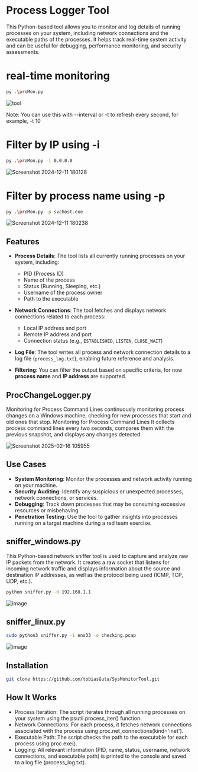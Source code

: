 # Process Logger Tool

This Python-based tool allows you to monitor and log details of running processes on your system, including network connections and the executable paths of the processes. It helps track real-time system activity and can be useful for debugging, performance monitoring, and security assessments.

# real-time monitoring

```bash
py .\proMon.py
```
![tool](https://github.com/user-attachments/assets/41853a49-0c0e-4f70-9c46-90b6ffd03845)

Note: You can use this with --interval or -t to refresh every second, for example, -t 10

# Filter by IP using -i
```bash
py .\proMon.py -i 0.0.0.0
```
![Screenshot 2024-12-11 180128](https://github.com/user-attachments/assets/e91bea9f-0c09-4018-ab6b-eda9c8549116)

# Filter by process name using -p
```bash
py .\proMon.py -p svchost.exe
```
![Screenshot 2024-12-11 180238](https://github.com/user-attachments/assets/4644d996-edd6-437f-93fd-5c425656cb5a)

## Features

- **Process Details**: The tool lists all currently running processes on your system, including:
  - PID (Process ID)
  - Name of the process
  - Status (Running, Sleeping, etc.)
  - Username of the process owner
  - Path to the executable

- **Network Connections**: The tool fetches and displays network connections related to each process:
  - Local IP address and port
  - Remote IP address and port
  - Connection status (e.g., `ESTABLISHED`, `LISTEN`, `CLOSE_WAIT`)

- **Log File**: The tool writes all process and network connection details to a log file (`process_log.txt`), enabling future reference and analysis.

- **Filtering**: You can filter the output based on specific criteria, for now **process name** and **IP address** are supported.

## ProcChangeLogger.py
Monitoring for Process Command Lines
continuously monitoring process changes on a Windows machine, checking for new processes that start and old ones that stop. Monitoring for Process Command Lines
It collects process command lines every two seconds, compares them with the previous snapshot, and displays any changes detected.

![Screenshot 2025-02-16 105955](https://github.com/user-attachments/assets/fa58c7dd-8a7c-4abf-92a6-e1fba3be28e1)

## Use Cases

- **System Monitoring**: Monitor the processes and network activity running on your machine.
- **Security Auditing**: Identify any suspicious or unexpected processes, network connections, or services.
- **Debugging**: Track down processes that may be consuming excessive resources or misbehaving.
- **Penetration Testing**: Use the tool to gather insights into processes running on a target machine during a red team exercise.

## sniffer_windows.py

This Python-based network sniffer tool is used to capture and analyze raw IP packets from the network. It creates a raw socket that listens for incoming network traffic and displays information about the source and destination IP addresses, as well as the protocol being used (ICMP, TCP, UDP, etc.).

```bash
python sniffer.py -H 192.168.1.1
```

![image](https://github.com/user-attachments/assets/9173bd7c-5e25-417b-aa83-613839323ab9)

## sniffer_linux.py

```bash
sudo python3 sniffer.py -i ens33 -o checking.pcap
```

![image](https://github.com/user-attachments/assets/b2625c4b-c3aa-4d8e-8033-d48126e13b6a)


## Installation

```bash
git clone https://github.com/tobiasGuta/SysMonitorTool.git
```




## How It Works
- Process Iteration: The script iterates through all running processes on your system using the psutil.process_iter() function.
- Network Connections: For each process, it fetches network connections associated with the process using proc.net_connections(kind='inet').
- Executable Path: The script checks the path to the executable for each process using proc.exe().
- Logging: All relevant information (PID, name, status, username, network connections, and executable path) is printed to the console and saved to a log file (process_log.txt).
